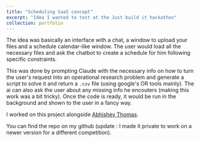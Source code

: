 ```yaml
---
title: "Scheduling SaaS concept"
excerpt: "Idea I wanted to test at the Just build it hackathon"
collection: portfolio
---
```


The idea was basically an interface with a chat, a window to upload your files and a schedule calendar-like window. The user would load all the necessary files and ask the chatbot to create a schedule for him following specific constraints.

This was done by prompting Claude with the necessary info on how to turn the user's request into an operational research problem and generate a script to solve it and return a `.csv` file (using google's OR tools mainly). The ai can also ask the user about any missing info he encouters (making this work was a bit tricky).
Once the code is ready, it would be run in the background and shown to the user in a fancy way.

I worked on this project alongside [Abhishev Thomas](https://www.linkedin.com/in/dcrey7).

You can find the repo on my github (update : I made it private to work on a newer version for a different competition).

